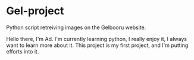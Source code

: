 # Gel-project
Python script retreiving images on the Gelbooru website.

Hello there, I'm Ad. I'm currently learning python, I really enjoy it, I always want to learn more about it.
This project is my first project, and I'm putting efforts into it.
